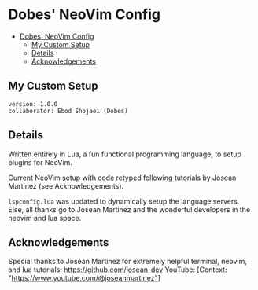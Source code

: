 # Dobes' NeoVim Config

<!--toc:start-->

- [Dobes' NeoVim Config](#dobes-neovim-config)
  - [My Custom Setup](#my-custom-setup)
  - [Details](#details)
  - [Acknowledgements](#acknowledgements)
  <!--toc:end-->

## My Custom Setup

```
version: 1.0.0
collaborator: Ebod Shojaei (Dobes)
```

## Details

Written entirely in Lua, a fun functional programming language, to setup plugins for NeoVim.

Current NeoVim setup with code retyped following tutorials by Josean Martinez (see Acknowledgements).

`lspconfig.lua` was updated to dynamically setup the language servers. Else, all thanks go to Josean Martinez and the wonderful developers in the neovim and lua space.

## Acknowledgements

Special thanks to Josean Martinez for extremely helpful terminal, neovim, and lua tutorials: https://github.com/josean-dev
YouTube: [Context: "https://www.youtube.com/@joseanmartinez"]
